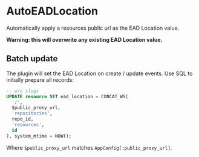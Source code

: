 # AutoEADLocation

Automatically apply a resources public url as the EAD Location value.

**Warning: this will overwrite any existing EAD Location value.**

## Batch update

The plugin will set the EAD Location on create / update events. Use
SQL to initially prepare all records:

```sql
-- w/o slugs
UPDATE resource SET ead_location = CONCAT_WS(
  '/',
  $public_proxy_url,
  'repositories',
  repo_id,
  'resources',
  id
), system_mtime = NOW();
```

Where `$public_proxy_url` matches `AppConfig[:public_proxy_url]`.
